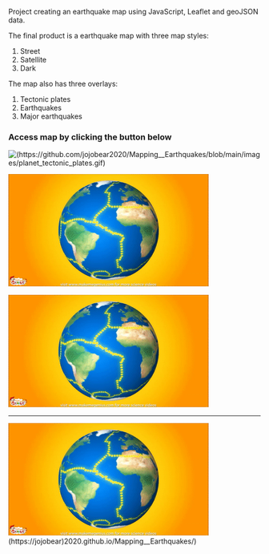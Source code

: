 Project creating an earthquake map using JavaScript, Leaflet and geoJSON data. 

The final product is a earthquake map with three map styles:
1. Street
2. Satellite
3. Dark

The map also has three overlays:
1. Tectonic plates
2. Earthquakes
3. Major earthquakes

### Access map by clicking the button below 


![(https://github.com/jojobear2020/Mapping__Earthquakes/blob/main/images/planet_tectonic_plates.gif)](https://jojobear2020.github.io/Mapping__Earthquakes/)

![Planet](https://github.com/jojobear2020/Mapping__Earthquakes/blob/main/images/planet_tectonic_plates.gif)

![(https://jojobear)2020.github.io/Mapping__Earthquakes/)](https://github.com/jojobear2020/Mapping__Earthquakes/blob/main/images/planet_tectonic_plates.gif)

_______________
![](https://github.com/jojobear2020/Mapping__Earthquakes/blob/main/images/planet_tectonic_plates.gif)(https://jojobear)2020.github.io/Mapping__Earthquakes/)
